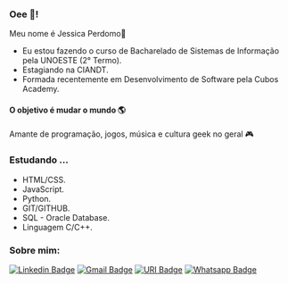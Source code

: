 ### Oee 👋!

Meu nome é Jessica Perdomo👾
- Eu estou fazendo o curso de Bacharelado de Sistemas de Informação pela UNOESTE (2° Termo).
- Estagiando na CIANDT.
- Formada recentemente em Desenvolvimento de Software pela Cubos Academy.

#### O objetivo é mudar o mundo 🌎
Amante de programação, jogos, música e cultura geek no geral 🎮

### Estudando ...
- HTML/CSS.
- JavaScript.
- Python.
- GIT/GITHUB.
- SQL - Oracle Database.
- Linguagem C/C++.

### Sobre mim:
[![Linkedin Badge](https://img.shields.io/badge/-Jessica%20Perdomo-00CED1?style=flat-square&logo=Linkedin&logoColor=white&link=https://www.linkedin.com/in/jessica-perdomo-0317b5166/)](https://www.linkedin.com/in/jessica-perdomo-0317b5166/) 
[![Gmail Badge](https://img.shields.io/badge/-j.perdomoalves@gmail.com-00CED1?style=flat-square&logo=Gmail&logoColor=white&link=mailto:j.perdomoalves@gmail.com)](mailto:j.perdomoalves@gmail.com)
[![URI Badge](https://img.shields.io/badge/-URI%20Ranking-00CED1?style=flat-square&logo=URI&logoColor=white&link=https://www.urionlinejudge.com.br/judge/pt/profile/574417)](https://www.urionlinejudge.com.br/judge/pt/profile/574417)
[![Whatsapp Badge](https://img.shields.io/badge/-Whatsapp-00CED1?style=flat-square&logo=URI&logoColor=white&link=https://wa.me/+5518996002789)](https://wa.me/+5518996002789)
